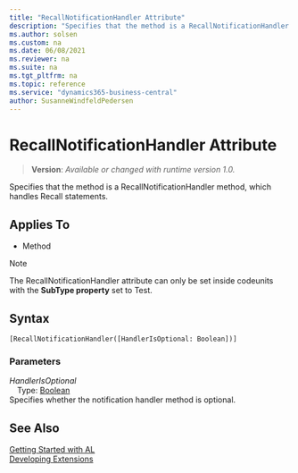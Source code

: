 ```yaml
---
title: "RecallNotificationHandler Attribute"
description: "Specifies that the method is a RecallNotificationHandler method, which handles Recall statements."
ms.author: solsen
ms.custom: na
ms.date: 06/08/2021
ms.reviewer: na
ms.suite: na
ms.tgt_pltfrm: na
ms.topic: reference
ms.service: "dynamics365-business-central"
author: SusanneWindfeldPedersen
---
```

[//]: # (START>DO_NOT_EDIT)
[//]: # (IMPORTANT:Do not edit any of the content between here and the END>DO_NOT_EDIT.)
[//]: # (Any modifications should be made in the .xml files in the ModernDev repo.)

# RecallNotificationHandler Attribute
> **Version**: _Available or changed with runtime version 1.0._

Specifies that the method is a RecallNotificationHandler method, which handles Recall statements.

## Applies To

- Method

> [!NOTE]
> The RecallNotificationHandler attribute can only be set inside codeunits with the **SubType property** set to Test.


## Syntax
```
[RecallNotificationHandler([HandlerIsOptional: Boolean])]
```

### Parameters

*HandlerIsOptional*  
&emsp;Type: [Boolean](../methods-auto/boolean/boolean-data-type.md)  
Specifies whether the notification handler method is optional.  


[//]: # (IMPORTANT: END>DO_NOT_EDIT)
## See Also  
[Getting Started with AL](../devenv-get-started.md)  
[Developing Extensions](../devenv-dev-overview.md)  